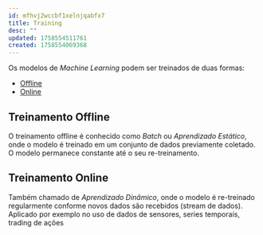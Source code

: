 ```yaml
---
id: mfhvj2wccbf1xelnjqabfx7
title: Training
desc: ""
updated: 1758554511761
created: 1758554069368
---
```


Os modelos de _Machine Learning_ podem ser treinados de duas formas:

- [Offline](#treinamento-offline)
- [Online](#treinamento-online)

## Treinamento Offline

O treinamento offline é conhecido como _Batch_ ou _Aprendizado Estático_, onde o modelo é treinado em um conjunto de dados previamente coletado. O modelo permanece constante até o seu re-treinamento.

## Treinamento Online

Também chamado de _Aprendizado Dinâmico_, onde o modelo é re-treinado regularmente conforme novos dados são recebidos (stream de dados). Aplicado por exemplo no uso de dados de sensores, series temporais, trading de ações
